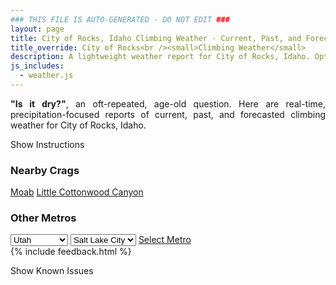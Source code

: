 ```yaml
---
### THIS FILE IS AUTO-GENERATED - DO NOT EDIT ###
layout: page
title: City of Rocks, Idaho Climbing Weather - Current, Past, and Forecasted Report
title_override: City of Rocks<br /><small>Climbing Weather</small>
description: A lightweight weather report for City of Rocks, Idaho. Optimized for slow internet connections.
js_includes:
  - weather.js
---
```


<section class="measure center lh-copy f5-ns f6 ph2 mv4" style="text-align: justify;">
<strong>"Is it dry?"</strong>, an oft-repeated, age-old question. Here are real-time,
precipitation-focused reports of current, past, and forecasted climbing weather for City of Rocks, Idaho.
</section>

<p id="settings-toggle" class="mw5 b center tc hover-light-red black-70 pointer">Show Instructions</p>
<section id="settings" class="overflow-hidden" style="display:none;">
    <div class="mv2 ph2 center">
        <div class="fn f6 tc pv2">
            <p class="measure lh-copy center"><strong>Show/hide hourly forecasts</strong> by clicking the desired day.</p>
            <hr class="mw5 p0 mv2 o-60 b0 bt b--light-red light-red bg-light-red">
            <p class="measure lh-copy center"><strong>Current and Past conditions</strong> are measured by the nearest weather station. <strong>Forecast conditions</strong> are calculated and polled separately.</p>
            <hr class="mw5 p0 mv2 o-60 b0 bt b--light-red light-red bg-light-red">
            <p class="measure lh-copy center"><strong>Having issues?</strong> Try <a id="clear-cache" class="no-underline relative fancy-link light-red hover-light-red" href="#">clearing the local cache</a>.</p>
            <hr class="mw5 p0 mv2 o-60 b0 bt b--light-red light-red bg-light-red">
            <p class="measure lh-copy center">Weather data sourced from <a class="no-underline fancy-link relative light-red" target="_blank" href="https://www.weather.gov/documentation/services-web-api">weather.gov</a>.</p>
        </div>
    </div>
</section>
<section id="weather" data-crag="city-of-rocks-idaho" class="mv4-ns mv3 ph2 center"></section>
<section id="nearby" class="tc lh-copy">
  <h3>Nearby Crags</h3>
<a class="nowrap no-underline fancy-link relative light-red mh3" href="/crags/moab-utah-weather.html">Moab</a>
<a class="nowrap no-underline fancy-link relative light-red mh3" href="/crags/little-cottonwood-canyon-utah-weather.html">Little Cottonwood Canyon</a>
</section>
<section id="nearby" class="tc lh-copy">
  <h3>Other Metros</h3>
  <select class="ma1 bg-near-white pa2" id="stateSel">
    <option value="Texas">Texas</option>
    <option value="Washington">Washington</option>
    <option value="Colorado">Colorado</option>
    <option value="Tennessee">Tennessee</option>
    <option value="Utah" selected>Utah</option>
    <option value="California">California</option>
  </select>
  <select class="ma1 bg-near-white pa2" id="citySel">
    <option value="Salt Lake City" selected>Salt Lake City</option>
  </select>
  <a id="selectMetro" class="f6 link dim ph3 pv2 ma1 dib white bg-light-red" href="/crags/salt-lake-city-utah-weather.html">Select Metro</a>
  <script>
    var states = [];
    states["Texas"] = "Austin"
    states["Washington"] = "Seattle"
    states["Colorado"] = "Denver"
    states["Tennessee"] = "Nashville"
    states["Utah"] = "Salt Lake City"
    states["California"] = "San Francisco|Los Angeles"
  </script>
</section>
{% include feedback.html %}
<p id="issues-toggle" class="mw5 b center tc hover-light-red black-70 pointer">Show Known Issues</p>
<section id="issues" class="overflow-hidden tc f6">
</section>

<script>
  var weekly_PIH_50_16 = {"updated":"2021-06-12T19:27:06+00:00","units":"us","forecastGenerator":"BaselineForecastGenerator","generatedAt":"2021-06-13T08:46:58+00:00","updateTime":"2021-06-12T19:27:06+00:00","validTimes":"2021-06-12T13:00:00+00:00/P7DT23H","elevation":{"value":1958.9496,"unitCode":"unit:m"},"periods":[{"number":1,"name":"Overnight","startTime":"2021-06-13T02:00:00-06:00","endTime":"2021-06-13T06:00:00-06:00","isDaytime":false,"temperature":55,"temperatureUnit":"F","temperatureTrend":"rising","windSpeed":"7 mph","windDirection":"ENE","icon":"https://api.weather.gov/icons/land/night/few?size=medium","shortForecast":"Mostly Clear","detailedForecast":"Mostly clear. Low around 55, with temperatures rising to around 57 overnight. East northeast wind around 7 mph."},{"number":2,"name":"Sunday","startTime":"2021-06-13T06:00:00-06:00","endTime":"2021-06-13T18:00:00-06:00","isDaytime":true,"temperature":87,"temperatureUnit":"F","temperatureTrend":"falling","windSpeed":"6 to 20 mph","windDirection":"ESE","icon":"https://api.weather.gov/icons/land/day/few?size=medium","shortForecast":"Sunny","detailedForecast":"Sunny. High near 87, with temperatures falling to around 85 in the afternoon. East southeast wind 6 to 20 mph, with gusts as high as 29 mph."},{"number":3,"name":"Sunday Night","startTime":"2021-06-13T18:00:00-06:00","endTime":"2021-06-14T06:00:00-06:00","isDaytime":false,"temperature":58,"temperatureUnit":"F","temperatureTrend":null,"windSpeed":"10 to 17 mph","windDirection":"S","icon":"https://api.weather.gov/icons/land/night/skc?size=medium","shortForecast":"Clear","detailedForecast":"Clear, with a low around 58. South wind 10 to 17 mph, with gusts as high as 25 mph."},{"number":4,"name":"Monday","startTime":"2021-06-14T06:00:00-06:00","endTime":"2021-06-14T18:00:00-06:00","isDaytime":true,"temperature":89,"temperatureUnit":"F","temperatureTrend":null,"windSpeed":"8 to 20 mph","windDirection":"SSW","icon":"https://api.weather.gov/icons/land/day/skc?size=medium","shortForecast":"Sunny","detailedForecast":"Sunny, with a high near 89. South southwest wind 8 to 20 mph, with gusts as high as 29 mph."},{"number":5,"name":"Monday Night","startTime":"2021-06-14T18:00:00-06:00","endTime":"2021-06-15T06:00:00-06:00","isDaytime":false,"temperature":61,"temperatureUnit":"F","temperatureTrend":null,"windSpeed":"12 to 20 mph","windDirection":"S","icon":"https://api.weather.gov/icons/land/night/few?size=medium","shortForecast":"Mostly Clear","detailedForecast":"Mostly clear, with a low around 61. South wind 12 to 20 mph, with gusts as high as 29 mph."},{"number":6,"name":"Tuesday","startTime":"2021-06-15T06:00:00-06:00","endTime":"2021-06-15T18:00:00-06:00","isDaytime":true,"temperature":89,"temperatureUnit":"F","temperatureTrend":null,"windSpeed":"9 to 16 mph","windDirection":"SW","icon":"https://api.weather.gov/icons/land/day/few?size=medium","shortForecast":"Sunny","detailedForecast":"Sunny, with a high near 89."},{"number":7,"name":"Tuesday Night","startTime":"2021-06-15T18:00:00-06:00","endTime":"2021-06-16T06:00:00-06:00","isDaytime":false,"temperature":51,"temperatureUnit":"F","temperatureTrend":null,"windSpeed":"10 to 17 mph","windDirection":"WNW","icon":"https://api.weather.gov/icons/land/night/few?size=medium","shortForecast":"Mostly Clear","detailedForecast":"Mostly clear, with a low around 51."},{"number":8,"name":"Wednesday","startTime":"2021-06-16T06:00:00-06:00","endTime":"2021-06-16T18:00:00-06:00","isDaytime":true,"temperature":84,"temperatureUnit":"F","temperatureTrend":null,"windSpeed":"10 mph","windDirection":"NNW","icon":"https://api.weather.gov/icons/land/day/few?size=medium","shortForecast":"Sunny","detailedForecast":"Sunny, with a high near 84."},{"number":9,"name":"Wednesday Night","startTime":"2021-06-16T18:00:00-06:00","endTime":"2021-06-17T06:00:00-06:00","isDaytime":false,"temperature":55,"temperatureUnit":"F","temperatureTrend":null,"windSpeed":"12 mph","windDirection":"NNW","icon":"https://api.weather.gov/icons/land/night/few?size=medium","shortForecast":"Mostly Clear","detailedForecast":"Mostly clear, with a low around 55."},{"number":10,"name":"Thursday","startTime":"2021-06-17T06:00:00-06:00","endTime":"2021-06-17T18:00:00-06:00","isDaytime":true,"temperature":87,"temperatureUnit":"F","temperatureTrend":null,"windSpeed":"7 to 12 mph","windDirection":"NW","icon":"https://api.weather.gov/icons/land/day/few?size=medium","shortForecast":"Sunny","detailedForecast":"Sunny, with a high near 87."},{"number":11,"name":"Thursday Night","startTime":"2021-06-17T18:00:00-06:00","endTime":"2021-06-18T06:00:00-06:00","isDaytime":false,"temperature":58,"temperatureUnit":"F","temperatureTrend":null,"windSpeed":"8 to 13 mph","windDirection":"NW","icon":"https://api.weather.gov/icons/land/night/sct?size=medium","shortForecast":"Partly Cloudy","detailedForecast":"Partly cloudy, with a low around 58."},{"number":12,"name":"Friday","startTime":"2021-06-18T06:00:00-06:00","endTime":"2021-06-18T18:00:00-06:00","isDaytime":true,"temperature":88,"temperatureUnit":"F","temperatureTrend":null,"windSpeed":"7 to 12 mph","windDirection":"WNW","icon":"https://api.weather.gov/icons/land/day/sct?size=medium","shortForecast":"Mostly Sunny","detailedForecast":"Mostly sunny, with a high near 88."},{"number":13,"name":"Friday Night","startTime":"2021-06-18T18:00:00-06:00","endTime":"2021-06-19T06:00:00-06:00","isDaytime":false,"temperature":59,"temperatureUnit":"F","temperatureTrend":null,"windSpeed":"8 to 13 mph","windDirection":"W","icon":"https://api.weather.gov/icons/land/night/few?size=medium","shortForecast":"Mostly Clear","detailedForecast":"Mostly clear, with a low around 59."},{"number":14,"name":"Saturday","startTime":"2021-06-19T06:00:00-06:00","endTime":"2021-06-19T18:00:00-06:00","isDaytime":true,"temperature":89,"temperatureUnit":"F","temperatureTrend":null,"windSpeed":"9 to 16 mph","windDirection":"W","icon":"https://api.weather.gov/icons/land/day/few?size=medium","shortForecast":"Sunny","detailedForecast":"Sunny, with a high near 89."}]}
  var hourly_PIH_50_16 = {"@context":["https://geojson.org/geojson-ld/geojson-context.jsonld",{"@version":"1.1","wx":"https://api.weather.gov/ontology#","geo":"http://www.opengis.net/ont/geosparql#","unit":"http://codes.wmo.int/common/unit/","@vocab":"https://api.weather.gov/ontology#"}],"type":"Feature","geometry":{"type":"Polygon","coordinates":[[[-113.7370664,42.0796609],[-113.7330244,42.0580862],[-113.70393,42.0610877],[-113.7079659,42.0826627],[-113.7370664,42.0796609]]]},"properties":{"updated":"2021-06-12T19:27:06+00:00","units":"us","forecastGenerator":"HourlyForecastGenerator","generatedAt":"2021-06-13T08:46:59+00:00","updateTime":"2021-06-12T19:27:06+00:00","validTimes":"2021-06-12T13:00:00+00:00/P7DT23H","elevation":{"value":1958.9496,"unitCode":"unit:m"},"periods":[{"number":1,"name":"","startTime":"2021-06-13T02:00:00-06:00","endTime":"2021-06-13T03:00:00-06:00","isDaytime":false,"temperature":59,"temperatureUnit":"F","temperatureTrend":null,"windSpeed":"6 mph","windDirection":"ENE","icon":"https://api.weather.gov/icons/land/night/few?size=small","shortForecast":"Mostly Clear","detailedForecast":""},{"number":2,"name":"","startTime":"2021-06-13T03:00:00-06:00","endTime":"2021-06-13T04:00:00-06:00","isDaytime":false,"temperature":57,"temperatureUnit":"F","temperatureTrend":null,"windSpeed":"6 mph","windDirection":"ENE","icon":"https://api.weather.gov/icons/land/night/skc?size=small","shortForecast":"Clear","detailedForecast":""},{"number":3,"name":"","startTime":"2021-06-13T04:00:00-06:00","endTime":"2021-06-13T05:00:00-06:00","isDaytime":false,"temperature":57,"temperatureUnit":"F","temperatureTrend":null,"windSpeed":"6 mph","windDirection":"ENE","icon":"https://api.weather.gov/icons/land/night/few?size=small","shortForecast":"Mostly Clear","detailedForecast":""},{"number":4,"name":"","startTime":"2021-06-13T05:00:00-06:00","endTime":"2021-06-13T06:00:00-06:00","isDaytime":false,"temperature":57,"temperatureUnit":"F","temperatureTrend":null,"windSpeed":"7 mph","windDirection":"ENE","icon":"https://api.weather.gov/icons/land/night/few?size=small","shortForecast":"Mostly Clear","detailedForecast":""},{"number":5,"name":"","startTime":"2021-06-13T06:00:00-06:00","endTime":"2021-06-13T07:00:00-06:00","isDaytime":true,"temperature":57,"temperatureUnit":"F","temperatureTrend":null,"windSpeed":"8 mph","windDirection":"ENE","icon":"https://api.weather.gov/icons/land/day/few?size=small","shortForecast":"Sunny","detailedForecast":""},{"number":6,"name":"","startTime":"2021-06-13T07:00:00-06:00","endTime":"2021-06-13T08:00:00-06:00","isDaytime":true,"temperature":60,"temperatureUnit":"F","temperatureTrend":null,"windSpeed":"7 mph","windDirection":"NE","icon":"https://api.weather.gov/icons/land/day/few?size=small","shortForecast":"Sunny","detailedForecast":""},{"number":7,"name":"","startTime":"2021-06-13T08:00:00-06:00","endTime":"2021-06-13T09:00:00-06:00","isDaytime":true,"temperature":67,"temperatureUnit":"F","temperatureTrend":null,"windSpeed":"6 mph","windDirection":"ENE","icon":"https://api.weather.gov/icons/land/day/few?size=small","shortForecast":"Sunny","detailedForecast":""},{"number":8,"name":"","startTime":"2021-06-13T09:00:00-06:00","endTime":"2021-06-13T10:00:00-06:00","isDaytime":true,"temperature":73,"temperatureUnit":"F","temperatureTrend":null,"windSpeed":"8 mph","windDirection":"E","icon":"https://api.weather.gov/icons/land/day/skc?size=small","shortForecast":"Sunny","detailedForecast":""},{"number":9,"name":"","startTime":"2021-06-13T10:00:00-06:00","endTime":"2021-06-13T11:00:00-06:00","isDaytime":true,"temperature":77,"temperatureUnit":"F","temperatureTrend":null,"windSpeed":"10 mph","windDirection":"SE","icon":"https://api.weather.gov/icons/land/day/skc?size=small","shortForecast":"Sunny","detailedForecast":""},{"number":10,"name":"","startTime":"2021-06-13T11:00:00-06:00","endTime":"2021-06-13T12:00:00-06:00","isDaytime":true,"temperature":81,"temperatureUnit":"F","temperatureTrend":null,"windSpeed":"14 mph","windDirection":"SE","icon":"https://api.weather.gov/icons/land/day/skc?size=small","shortForecast":"Sunny","detailedForecast":""},{"number":11,"name":"","startTime":"2021-06-13T12:00:00-06:00","endTime":"2021-06-13T13:00:00-06:00","isDaytime":true,"temperature":83,"temperatureUnit":"F","temperatureTrend":null,"windSpeed":"16 mph","windDirection":"SSE","icon":"https://api.weather.gov/icons/land/day/skc?size=small","shortForecast":"Sunny","detailedForecast":""},{"number":12,"name":"","startTime":"2021-06-13T13:00:00-06:00","endTime":"2021-06-13T14:00:00-06:00","isDaytime":true,"temperature":85,"temperatureUnit":"F","temperatureTrend":null,"windSpeed":"20 mph","windDirection":"SSE","icon":"https://api.weather.gov/icons/land/day/skc?size=small","shortForecast":"Sunny","detailedForecast":""},{"number":13,"name":"","startTime":"2021-06-13T14:00:00-06:00","endTime":"2021-06-13T15:00:00-06:00","isDaytime":true,"temperature":85,"temperatureUnit":"F","temperatureTrend":null,"windSpeed":"18 mph","windDirection":"S","icon":"https://api.weather.gov/icons/land/day/few?size=small","shortForecast":"Sunny","detailedForecast":""},{"number":14,"name":"","startTime":"2021-06-13T15:00:00-06:00","endTime":"2021-06-13T16:00:00-06:00","isDaytime":true,"temperature":86,"temperatureUnit":"F","temperatureTrend":null,"windSpeed":"18 mph","windDirection":"S","icon":"https://api.weather.gov/icons/land/day/few?size=small","shortForecast":"Sunny","detailedForecast":""},{"number":15,"name":"","startTime":"2021-06-13T16:00:00-06:00","endTime":"2021-06-13T17:00:00-06:00","isDaytime":true,"temperature":85,"temperatureUnit":"F","temperatureTrend":null,"windSpeed":"18 mph","windDirection":"S","icon":"https://api.weather.gov/icons/land/day/few?size=small","shortForecast":"Sunny","detailedForecast":""},{"number":16,"name":"","startTime":"2021-06-13T17:00:00-06:00","endTime":"2021-06-13T18:00:00-06:00","isDaytime":true,"temperature":85,"temperatureUnit":"F","temperatureTrend":null,"windSpeed":"17 mph","windDirection":"S","icon":"https://api.weather.gov/icons/land/day/few?size=small","shortForecast":"Sunny","detailedForecast":""},{"number":17,"name":"","startTime":"2021-06-13T18:00:00-06:00","endTime":"2021-06-13T19:00:00-06:00","isDaytime":false,"temperature":85,"temperatureUnit":"F","temperatureTrend":null,"windSpeed":"17 mph","windDirection":"S","icon":"https://api.weather.gov/icons/land/night/skc?size=small","shortForecast":"Clear","detailedForecast":""},{"number":18,"name":"","startTime":"2021-06-13T19:00:00-06:00","endTime":"2021-06-13T20:00:00-06:00","isDaytime":false,"temperature":83,"temperatureUnit":"F","temperatureTrend":null,"windSpeed":"17 mph","windDirection":"S","icon":"https://api.weather.gov/icons/land/night/skc?size=small","shortForecast":"Clear","detailedForecast":""},{"number":19,"name":"","startTime":"2021-06-13T20:00:00-06:00","endTime":"2021-06-13T21:00:00-06:00","isDaytime":false,"temperature":79,"temperatureUnit":"F","temperatureTrend":null,"windSpeed":"17 mph","windDirection":"S","icon":"https://api.weather.gov/icons/land/night/skc?size=small","shortForecast":"Clear","detailedForecast":""},{"number":20,"name":"","startTime":"2021-06-13T21:00:00-06:00","endTime":"2021-06-13T22:00:00-06:00","isDaytime":false,"temperature":73,"temperatureUnit":"F","temperatureTrend":null,"windSpeed":"12 mph","windDirection":"SSE","icon":"https://api.weather.gov/icons/land/night/few?size=small","shortForecast":"Mostly Clear","detailedForecast":""},{"number":21,"name":"","startTime":"2021-06-13T22:00:00-06:00","endTime":"2021-06-13T23:00:00-06:00","isDaytime":false,"temperature":70,"temperatureUnit":"F","temperatureTrend":null,"windSpeed":"12 mph","windDirection":"SSE","icon":"https://api.weather.gov/icons/land/night/few?size=small","shortForecast":"Mostly Clear","detailedForecast":""},{"number":22,"name":"","startTime":"2021-06-13T23:00:00-06:00","endTime":"2021-06-14T00:00:00-06:00","isDaytime":false,"temperature":68,"temperatureUnit":"F","temperatureTrend":null,"windSpeed":"12 mph","windDirection":"SSE","icon":"https://api.weather.gov/icons/land/night/few?size=small","shortForecast":"Mostly Clear","detailedForecast":""},{"number":23,"name":"","startTime":"2021-06-14T00:00:00-06:00","endTime":"2021-06-14T01:00:00-06:00","isDaytime":false,"temperature":67,"temperatureUnit":"F","temperatureTrend":null,"windSpeed":"10 mph","windDirection":"S","icon":"https://api.weather.gov/icons/land/night/skc?size=small","shortForecast":"Clear","detailedForecast":""},{"number":24,"name":"","startTime":"2021-06-14T01:00:00-06:00","endTime":"2021-06-14T02:00:00-06:00","isDaytime":false,"temperature":66,"temperatureUnit":"F","temperatureTrend":null,"windSpeed":"10 mph","windDirection":"S","icon":"https://api.weather.gov/icons/land/night/skc?size=small","shortForecast":"Clear","detailedForecast":""},{"number":25,"name":"","startTime":"2021-06-14T02:00:00-06:00","endTime":"2021-06-14T03:00:00-06:00","isDaytime":false,"temperature":64,"temperatureUnit":"F","temperatureTrend":null,"windSpeed":"10 mph","windDirection":"S","icon":"https://api.weather.gov/icons/land/night/skc?size=small","shortForecast":"Clear","detailedForecast":""},{"number":26,"name":"","startTime":"2021-06-14T03:00:00-06:00","endTime":"2021-06-14T04:00:00-06:00","isDaytime":false,"temperature":62,"temperatureUnit":"F","temperatureTrend":null,"windSpeed":"10 mph","windDirection":"SSW","icon":"https://api.weather.gov/icons/land/night/skc?size=small","shortForecast":"Clear","detailedForecast":""},{"number":27,"name":"","startTime":"2021-06-14T04:00:00-06:00","endTime":"2021-06-14T05:00:00-06:00","isDaytime":false,"temperature":60,"temperatureUnit":"F","temperatureTrend":null,"windSpeed":"10 mph","windDirection":"SSW","icon":"https://api.weather.gov/icons/land/night/skc?size=small","shortForecast":"Clear","detailedForecast":""},{"number":28,"name":"","startTime":"2021-06-14T05:00:00-06:00","endTime":"2021-06-14T06:00:00-06:00","isDaytime":false,"temperature":59,"temperatureUnit":"F","temperatureTrend":null,"windSpeed":"10 mph","windDirection":"SSW","icon":"https://api.weather.gov/icons/land/night/skc?size=small","shortForecast":"Clear","detailedForecast":""},{"number":29,"name":"","startTime":"2021-06-14T06:00:00-06:00","endTime":"2021-06-14T07:00:00-06:00","isDaytime":true,"temperature":60,"temperatureUnit":"F","temperatureTrend":null,"windSpeed":"10 mph","windDirection":"SW","icon":"https://api.weather.gov/icons/land/day/skc?size=small","shortForecast":"Sunny","detailedForecast":""},{"number":30,"name":"","startTime":"2021-06-14T07:00:00-06:00","endTime":"2021-06-14T08:00:00-06:00","isDaytime":true,"temperature":64,"temperatureUnit":"F","temperatureTrend":null,"windSpeed":"10 mph","windDirection":"SW","icon":"https://api.weather.gov/icons/land/day/skc?size=small","shortForecast":"Sunny","detailedForecast":""},{"number":31,"name":"","startTime":"2021-06-14T08:00:00-06:00","endTime":"2021-06-14T09:00:00-06:00","isDaytime":true,"temperature":69,"temperatureUnit":"F","temperatureTrend":null,"windSpeed":"10 mph","windDirection":"SW","icon":"https://api.weather.gov/icons/land/day/skc?size=small","shortForecast":"Sunny","detailedForecast":""},{"number":32,"name":"","startTime":"2021-06-14T09:00:00-06:00","endTime":"2021-06-14T10:00:00-06:00","isDaytime":true,"temperature":74,"temperatureUnit":"F","temperatureTrend":null,"windSpeed":"8 mph","windDirection":"SW","icon":"https://api.weather.gov/icons/land/day/skc?size=small","shortForecast":"Sunny","detailedForecast":""},{"number":33,"name":"","startTime":"2021-06-14T10:00:00-06:00","endTime":"2021-06-14T11:00:00-06:00","isDaytime":true,"temperature":78,"temperatureUnit":"F","temperatureTrend":null,"windSpeed":"8 mph","windDirection":"SW","icon":"https://api.weather.gov/icons/land/day/skc?size=small","shortForecast":"Sunny","detailedForecast":""},{"number":34,"name":"","startTime":"2021-06-14T11:00:00-06:00","endTime":"2021-06-14T12:00:00-06:00","isDaytime":true,"temperature":81,"temperatureUnit":"F","temperatureTrend":null,"windSpeed":"8 mph","windDirection":"SW","icon":"https://api.weather.gov/icons/land/day/skc?size=small","shortForecast":"Sunny","detailedForecast":""},{"number":35,"name":"","startTime":"2021-06-14T12:00:00-06:00","endTime":"2021-06-14T13:00:00-06:00","isDaytime":true,"temperature":83,"temperatureUnit":"F","temperatureTrend":null,"windSpeed":"15 mph","windDirection":"S","icon":"https://api.weather.gov/icons/land/day/skc?size=small","shortForecast":"Sunny","detailedForecast":""},{"number":36,"name":"","startTime":"2021-06-14T13:00:00-06:00","endTime":"2021-06-14T14:00:00-06:00","isDaytime":true,"temperature":85,"temperatureUnit":"F","temperatureTrend":null,"windSpeed":"15 mph","windDirection":"S","icon":"https://api.weather.gov/icons/land/day/skc?size=small","shortForecast":"Sunny","detailedForecast":""},{"number":37,"name":"","startTime":"2021-06-14T14:00:00-06:00","endTime":"2021-06-14T15:00:00-06:00","isDaytime":true,"temperature":86,"temperatureUnit":"F","temperatureTrend":null,"windSpeed":"15 mph","windDirection":"S","icon":"https://api.weather.gov/icons/land/day/skc?size=small","shortForecast":"Sunny","detailedForecast":""},{"number":38,"name":"","startTime":"2021-06-14T15:00:00-06:00","endTime":"2021-06-14T16:00:00-06:00","isDaytime":true,"temperature":87,"temperatureUnit":"F","temperatureTrend":null,"windSpeed":"20 mph","windDirection":"S","icon":"https://api.weather.gov/icons/land/day/skc?size=small","shortForecast":"Sunny","detailedForecast":""},{"number":39,"name":"","startTime":"2021-06-14T16:00:00-06:00","endTime":"2021-06-14T17:00:00-06:00","isDaytime":true,"temperature":88,"temperatureUnit":"F","temperatureTrend":null,"windSpeed":"20 mph","windDirection":"S","icon":"https://api.weather.gov/icons/land/day/skc?size=small","shortForecast":"Sunny","detailedForecast":""},{"number":40,"name":"","startTime":"2021-06-14T17:00:00-06:00","endTime":"2021-06-14T18:00:00-06:00","isDaytime":true,"temperature":89,"temperatureUnit":"F","temperatureTrend":null,"windSpeed":"20 mph","windDirection":"S","icon":"https://api.weather.gov/icons/land/day/skc?size=small","shortForecast":"Sunny","detailedForecast":""},{"number":41,"name":"","startTime":"2021-06-14T18:00:00-06:00","endTime":"2021-06-14T19:00:00-06:00","isDaytime":false,"temperature":88,"temperatureUnit":"F","temperatureTrend":null,"windSpeed":"20 mph","windDirection":"S","icon":"https://api.weather.gov/icons/land/night/skc?size=small","shortForecast":"Clear","detailedForecast":""},{"number":42,"name":"","startTime":"2021-06-14T19:00:00-06:00","endTime":"2021-06-14T20:00:00-06:00","isDaytime":false,"temperature":85,"temperatureUnit":"F","temperatureTrend":null,"windSpeed":"20 mph","windDirection":"S","icon":"https://api.weather.gov/icons/land/night/skc?size=small","shortForecast":"Clear","detailedForecast":""},{"number":43,"name":"","startTime":"2021-06-14T20:00:00-06:00","endTime":"2021-06-14T21:00:00-06:00","isDaytime":false,"temperature":80,"temperatureUnit":"F","temperatureTrend":null,"windSpeed":"20 mph","windDirection":"S","icon":"https://api.weather.gov/icons/land/night/skc?size=small","shortForecast":"Clear","detailedForecast":""},{"number":44,"name":"","startTime":"2021-06-14T21:00:00-06:00","endTime":"2021-06-14T22:00:00-06:00","isDaytime":false,"temperature":76,"temperatureUnit":"F","temperatureTrend":null,"windSpeed":"14 mph","windDirection":"SSE","icon":"https://api.weather.gov/icons/land/night/few?size=small","shortForecast":"Mostly Clear","detailedForecast":""},{"number":45,"name":"","startTime":"2021-06-14T22:00:00-06:00","endTime":"2021-06-14T23:00:00-06:00","isDaytime":false,"temperature":73,"temperatureUnit":"F","temperatureTrend":null,"windSpeed":"14 mph","windDirection":"SSE","icon":"https://api.weather.gov/icons/land/night/few?size=small","shortForecast":"Mostly Clear","detailedForecast":""},{"number":46,"name":"","startTime":"2021-06-14T23:00:00-06:00","endTime":"2021-06-15T00:00:00-06:00","isDaytime":false,"temperature":71,"temperatureUnit":"F","temperatureTrend":null,"windSpeed":"14 mph","windDirection":"SSE","icon":"https://api.weather.gov/icons/land/night/few?size=small","shortForecast":"Mostly Clear","detailedForecast":""},{"number":47,"name":"","startTime":"2021-06-15T00:00:00-06:00","endTime":"2021-06-15T01:00:00-06:00","isDaytime":false,"temperature":69,"temperatureUnit":"F","temperatureTrend":null,"windSpeed":"12 mph","windDirection":"S","icon":"https://api.weather.gov/icons/land/night/few?size=small","shortForecast":"Mostly Clear","detailedForecast":""},{"number":48,"name":"","startTime":"2021-06-15T01:00:00-06:00","endTime":"2021-06-15T02:00:00-06:00","isDaytime":false,"temperature":68,"temperatureUnit":"F","temperatureTrend":null,"windSpeed":"12 mph","windDirection":"S","icon":"https://api.weather.gov/icons/land/night/few?size=small","shortForecast":"Mostly Clear","detailedForecast":""},{"number":49,"name":"","startTime":"2021-06-15T02:00:00-06:00","endTime":"2021-06-15T03:00:00-06:00","isDaytime":false,"temperature":67,"temperatureUnit":"F","temperatureTrend":null,"windSpeed":"12 mph","windDirection":"S","icon":"https://api.weather.gov/icons/land/night/few?size=small","shortForecast":"Mostly Clear","detailedForecast":""},{"number":50,"name":"","startTime":"2021-06-15T03:00:00-06:00","endTime":"2021-06-15T04:00:00-06:00","isDaytime":false,"temperature":65,"temperatureUnit":"F","temperatureTrend":null,"windSpeed":"13 mph","windDirection":"S","icon":"https://api.weather.gov/icons/land/night/few?size=small","shortForecast":"Mostly Clear","detailedForecast":""},{"number":51,"name":"","startTime":"2021-06-15T04:00:00-06:00","endTime":"2021-06-15T05:00:00-06:00","isDaytime":false,"temperature":63,"temperatureUnit":"F","temperatureTrend":null,"windSpeed":"13 mph","windDirection":"S","icon":"https://api.weather.gov/icons/land/night/few?size=small","shortForecast":"Mostly Clear","detailedForecast":""},{"number":52,"name":"","startTime":"2021-06-15T05:00:00-06:00","endTime":"2021-06-15T06:00:00-06:00","isDaytime":false,"temperature":62,"temperatureUnit":"F","temperatureTrend":null,"windSpeed":"13 mph","windDirection":"S","icon":"https://api.weather.gov/icons/land/night/few?size=small","shortForecast":"Mostly Clear","detailedForecast":""},{"number":53,"name":"","startTime":"2021-06-15T06:00:00-06:00","endTime":"2021-06-15T07:00:00-06:00","isDaytime":true,"temperature":62,"temperatureUnit":"F","temperatureTrend":null,"windSpeed":"12 mph","windDirection":"S","icon":"https://api.weather.gov/icons/land/day/sct?size=small","shortForecast":"Mostly Sunny","detailedForecast":""},{"number":54,"name":"","startTime":"2021-06-15T07:00:00-06:00","endTime":"2021-06-15T08:00:00-06:00","isDaytime":true,"temperature":65,"temperatureUnit":"F","temperatureTrend":null,"windSpeed":"12 mph","windDirection":"S","icon":"https://api.weather.gov/icons/land/day/sct?size=small","shortForecast":"Mostly Sunny","detailedForecast":""},{"number":55,"name":"","startTime":"2021-06-15T08:00:00-06:00","endTime":"2021-06-15T09:00:00-06:00","isDaytime":true,"temperature":69,"temperatureUnit":"F","temperatureTrend":null,"windSpeed":"12 mph","windDirection":"S","icon":"https://api.weather.gov/icons/land/day/sct?size=small","shortForecast":"Mostly Sunny","detailedForecast":""},{"number":56,"name":"","startTime":"2021-06-15T09:00:00-06:00","endTime":"2021-06-15T10:00:00-06:00","isDaytime":true,"temperature":74,"temperatureUnit":"F","temperatureTrend":null,"windSpeed":"9 mph","windDirection":"SW","icon":"https://api.weather.gov/icons/land/day/few?size=small","shortForecast":"Sunny","detailedForecast":""},{"number":57,"name":"","startTime":"2021-06-15T10:00:00-06:00","endTime":"2021-06-15T11:00:00-06:00","isDaytime":true,"temperature":77,"temperatureUnit":"F","temperatureTrend":null,"windSpeed":"9 mph","windDirection":"SW","icon":"https://api.weather.gov/icons/land/day/few?size=small","shortForecast":"Sunny","detailedForecast":""},{"number":58,"name":"","startTime":"2021-06-15T11:00:00-06:00","endTime":"2021-06-15T12:00:00-06:00","isDaytime":true,"temperature":79,"temperatureUnit":"F","temperatureTrend":null,"windSpeed":"9 mph","windDirection":"SW","icon":"https://api.weather.gov/icons/land/day/few?size=small","shortForecast":"Sunny","detailedForecast":""},{"number":59,"name":"","startTime":"2021-06-15T12:00:00-06:00","endTime":"2021-06-15T13:00:00-06:00","isDaytime":true,"temperature":81,"temperatureUnit":"F","temperatureTrend":null,"windSpeed":"13 mph","windDirection":"WSW","icon":"https://api.weather.gov/icons/land/day/skc?size=small","shortForecast":"Sunny","detailedForecast":""},{"number":60,"name":"","startTime":"2021-06-15T13:00:00-06:00","endTime":"2021-06-15T14:00:00-06:00","isDaytime":true,"temperature":83,"temperatureUnit":"F","temperatureTrend":null,"windSpeed":"13 mph","windDirection":"WSW","icon":"https://api.weather.gov/icons/land/day/skc?size=small","shortForecast":"Sunny","detailedForecast":""},{"number":61,"name":"","startTime":"2021-06-15T14:00:00-06:00","endTime":"2021-06-15T15:00:00-06:00","isDaytime":true,"temperature":85,"temperatureUnit":"F","temperatureTrend":null,"windSpeed":"13 mph","windDirection":"WSW","icon":"https://api.weather.gov/icons/land/day/skc?size=small","shortForecast":"Sunny","detailedForecast":""},{"number":62,"name":"","startTime":"2021-06-15T15:00:00-06:00","endTime":"2021-06-15T16:00:00-06:00","isDaytime":true,"temperature":86,"temperatureUnit":"F","temperatureTrend":null,"windSpeed":"16 mph","windDirection":"WSW","icon":"https://api.weather.gov/icons/land/day/few?size=small","shortForecast":"Sunny","detailedForecast":""},{"number":63,"name":"","startTime":"2021-06-15T16:00:00-06:00","endTime":"2021-06-15T17:00:00-06:00","isDaytime":true,"temperature":87,"temperatureUnit":"F","temperatureTrend":null,"windSpeed":"16 mph","windDirection":"WSW","icon":"https://api.weather.gov/icons/land/day/few?size=small","shortForecast":"Sunny","detailedForecast":""},{"number":64,"name":"","startTime":"2021-06-15T17:00:00-06:00","endTime":"2021-06-15T18:00:00-06:00","isDaytime":true,"temperature":87,"temperatureUnit":"F","temperatureTrend":null,"windSpeed":"16 mph","windDirection":"WSW","icon":"https://api.weather.gov/icons/land/day/few?size=small","shortForecast":"Sunny","detailedForecast":""},{"number":65,"name":"","startTime":"2021-06-15T18:00:00-06:00","endTime":"2021-06-15T19:00:00-06:00","isDaytime":false,"temperature":85,"temperatureUnit":"F","temperatureTrend":null,"windSpeed":"17 mph","windDirection":"W","icon":"https://api.weather.gov/icons/land/night/few?size=small","shortForecast":"Mostly Clear","detailedForecast":""},{"number":66,"name":"","startTime":"2021-06-15T19:00:00-06:00","endTime":"2021-06-15T20:00:00-06:00","isDaytime":false,"temperature":82,"temperatureUnit":"F","temperatureTrend":null,"windSpeed":"17 mph","windDirection":"W","icon":"https://api.weather.gov/icons/land/night/few?size=small","shortForecast":"Mostly Clear","detailedForecast":""},{"number":67,"name":"","startTime":"2021-06-15T20:00:00-06:00","endTime":"2021-06-15T21:00:00-06:00","isDaytime":false,"temperature":77,"temperatureUnit":"F","temperatureTrend":null,"windSpeed":"17 mph","windDirection":"W","icon":"https://api.weather.gov/icons/land/night/few?size=small","shortForecast":"Mostly Clear","detailedForecast":""},{"number":68,"name":"","startTime":"2021-06-15T21:00:00-06:00","endTime":"2021-06-15T22:00:00-06:00","isDaytime":false,"temperature":73,"temperatureUnit":"F","temperatureTrend":null,"windSpeed":"14 mph","windDirection":"WNW","icon":"https://api.weather.gov/icons/land/night/few?size=small","shortForecast":"Mostly Clear","detailedForecast":""},{"number":69,"name":"","startTime":"2021-06-15T22:00:00-06:00","endTime":"2021-06-15T23:00:00-06:00","isDaytime":false,"temperature":69,"temperatureUnit":"F","temperatureTrend":null,"windSpeed":"14 mph","windDirection":"WNW","icon":"https://api.weather.gov/icons/land/night/few?size=small","shortForecast":"Mostly Clear","detailedForecast":""},{"number":70,"name":"","startTime":"2021-06-15T23:00:00-06:00","endTime":"2021-06-16T00:00:00-06:00","isDaytime":false,"temperature":66,"temperatureUnit":"F","temperatureTrend":null,"windSpeed":"14 mph","windDirection":"WNW","icon":"https://api.weather.gov/icons/land/night/few?size=small","shortForecast":"Mostly Clear","detailedForecast":""},{"number":71,"name":"","startTime":"2021-06-16T00:00:00-06:00","endTime":"2021-06-16T01:00:00-06:00","isDaytime":false,"temperature":63,"temperatureUnit":"F","temperatureTrend":null,"windSpeed":"12 mph","windDirection":"NW","icon":"https://api.weather.gov/icons/land/night/few?size=small","shortForecast":"Mostly Clear","detailedForecast":""},{"number":72,"name":"","startTime":"2021-06-16T01:00:00-06:00","endTime":"2021-06-16T02:00:00-06:00","isDaytime":false,"temperature":61,"temperatureUnit":"F","temperatureTrend":null,"windSpeed":"12 mph","windDirection":"NW","icon":"https://api.weather.gov/icons/land/night/few?size=small","shortForecast":"Mostly Clear","detailedForecast":""},{"number":73,"name":"","startTime":"2021-06-16T02:00:00-06:00","endTime":"2021-06-16T03:00:00-06:00","isDaytime":false,"temperature":58,"temperatureUnit":"F","temperatureTrend":null,"windSpeed":"12 mph","windDirection":"NW","icon":"https://api.weather.gov/icons/land/night/few?size=small","shortForecast":"Mostly Clear","detailedForecast":""},{"number":74,"name":"","startTime":"2021-06-16T03:00:00-06:00","endTime":"2021-06-16T04:00:00-06:00","isDaytime":false,"temperature":56,"temperatureUnit":"F","temperatureTrend":null,"windSpeed":"10 mph","windDirection":"NW","icon":"https://api.weather.gov/icons/land/night/few?size=small","shortForecast":"Mostly Clear","detailedForecast":""},{"number":75,"name":"","startTime":"2021-06-16T04:00:00-06:00","endTime":"2021-06-16T05:00:00-06:00","isDaytime":false,"temperature":54,"temperatureUnit":"F","temperatureTrend":null,"windSpeed":"10 mph","windDirection":"NW","icon":"https://api.weather.gov/icons/land/night/few?size=small","shortForecast":"Mostly Clear","detailedForecast":""},{"number":76,"name":"","startTime":"2021-06-16T05:00:00-06:00","endTime":"2021-06-16T06:00:00-06:00","isDaytime":false,"temperature":52,"temperatureUnit":"F","temperatureTrend":null,"windSpeed":"10 mph","windDirection":"NW","icon":"https://api.weather.gov/icons/land/night/few?size=small","shortForecast":"Mostly Clear","detailedForecast":""},{"number":77,"name":"","startTime":"2021-06-16T06:00:00-06:00","endTime":"2021-06-16T07:00:00-06:00","isDaytime":true,"temperature":52,"temperatureUnit":"F","temperatureTrend":null,"windSpeed":"10 mph","windDirection":"NW","icon":"https://api.weather.gov/icons/land/day/few?size=small","shortForecast":"Sunny","detailedForecast":""},{"number":78,"name":"","startTime":"2021-06-16T07:00:00-06:00","endTime":"2021-06-16T08:00:00-06:00","isDaytime":true,"temperature":55,"temperatureUnit":"F","temperatureTrend":null,"windSpeed":"10 mph","windDirection":"NW","icon":"https://api.weather.gov/icons/land/day/few?size=small","shortForecast":"Sunny","detailedForecast":""},{"number":79,"name":"","startTime":"2021-06-16T08:00:00-06:00","endTime":"2021-06-16T09:00:00-06:00","isDaytime":true,"temperature":59,"temperatureUnit":"F","temperatureTrend":null,"windSpeed":"10 mph","windDirection":"NW","icon":"https://api.weather.gov/icons/land/day/few?size=small","shortForecast":"Sunny","detailedForecast":""},{"number":80,"name":"","startTime":"2021-06-16T09:00:00-06:00","endTime":"2021-06-16T10:00:00-06:00","isDaytime":true,"temperature":64,"temperatureUnit":"F","temperatureTrend":null,"windSpeed":"8 mph","windDirection":"NNW","icon":"https://api.weather.gov/icons/land/day/few?size=small","shortForecast":"Sunny","detailedForecast":""},{"number":81,"name":"","startTime":"2021-06-16T10:00:00-06:00","endTime":"2021-06-16T11:00:00-06:00","isDaytime":true,"temperature":68,"temperatureUnit":"F","temperatureTrend":null,"windSpeed":"8 mph","windDirection":"NNW","icon":"https://api.weather.gov/icons/land/day/few?size=small","shortForecast":"Sunny","detailedForecast":""},{"number":82,"name":"","startTime":"2021-06-16T11:00:00-06:00","endTime":"2021-06-16T12:00:00-06:00","isDaytime":true,"temperature":72,"temperatureUnit":"F","temperatureTrend":null,"windSpeed":"8 mph","windDirection":"NNW","icon":"https://api.weather.gov/icons/land/day/few?size=small","shortForecast":"Sunny","detailedForecast":""},{"number":83,"name":"","startTime":"2021-06-16T12:00:00-06:00","endTime":"2021-06-16T13:00:00-06:00","isDaytime":true,"temperature":75,"temperatureUnit":"F","temperatureTrend":null,"windSpeed":"10 mph","windDirection":"N","icon":"https://api.weather.gov/icons/land/day/skc?size=small","shortForecast":"Sunny","detailedForecast":""},{"number":84,"name":"","startTime":"2021-06-16T13:00:00-06:00","endTime":"2021-06-16T14:00:00-06:00","isDaytime":true,"temperature":78,"temperatureUnit":"F","temperatureTrend":null,"windSpeed":"10 mph","windDirection":"N","icon":"https://api.weather.gov/icons/land/day/skc?size=small","shortForecast":"Sunny","detailedForecast":""},{"number":85,"name":"","startTime":"2021-06-16T14:00:00-06:00","endTime":"2021-06-16T15:00:00-06:00","isDaytime":true,"temperature":80,"temperatureUnit":"F","temperatureTrend":null,"windSpeed":"10 mph","windDirection":"N","icon":"https://api.weather.gov/icons/land/day/skc?size=small","shortForecast":"Sunny","detailedForecast":""},{"number":86,"name":"","startTime":"2021-06-16T15:00:00-06:00","endTime":"2021-06-16T16:00:00-06:00","isDaytime":true,"temperature":82,"temperatureUnit":"F","temperatureTrend":null,"windSpeed":"10 mph","windDirection":"NNW","icon":"https://api.weather.gov/icons/land/day/few?size=small","shortForecast":"Sunny","detailedForecast":""},{"number":87,"name":"","startTime":"2021-06-16T16:00:00-06:00","endTime":"2021-06-16T17:00:00-06:00","isDaytime":true,"temperature":83,"temperatureUnit":"F","temperatureTrend":null,"windSpeed":"10 mph","windDirection":"NNW","icon":"https://api.weather.gov/icons/land/day/few?size=small","shortForecast":"Sunny","detailedForecast":""},{"number":88,"name":"","startTime":"2021-06-16T17:00:00-06:00","endTime":"2021-06-16T18:00:00-06:00","isDaytime":true,"temperature":83,"temperatureUnit":"F","temperatureTrend":null,"windSpeed":"10 mph","windDirection":"NNW","icon":"https://api.weather.gov/icons/land/day/few?size=small","shortForecast":"Sunny","detailedForecast":""},{"number":89,"name":"","startTime":"2021-06-16T18:00:00-06:00","endTime":"2021-06-16T19:00:00-06:00","isDaytime":false,"temperature":82,"temperatureUnit":"F","temperatureTrend":null,"windSpeed":"12 mph","windDirection":"N","icon":"https://api.weather.gov/icons/land/night/few?size=small","shortForecast":"Mostly Clear","detailedForecast":""},{"number":90,"name":"","startTime":"2021-06-16T19:00:00-06:00","endTime":"2021-06-16T20:00:00-06:00","isDaytime":false,"temperature":79,"temperatureUnit":"F","temperatureTrend":null,"windSpeed":"12 mph","windDirection":"N","icon":"https://api.weather.gov/icons/land/night/few?size=small","shortForecast":"Mostly Clear","detailedForecast":""},{"number":91,"name":"","startTime":"2021-06-16T20:00:00-06:00","endTime":"2021-06-16T21:00:00-06:00","isDaytime":false,"temperature":74,"temperatureUnit":"F","temperatureTrend":null,"windSpeed":"12 mph","windDirection":"N","icon":"https://api.weather.gov/icons/land/night/few?size=small","shortForecast":"Mostly Clear","detailedForecast":""},{"number":92,"name":"","startTime":"2021-06-16T21:00:00-06:00","endTime":"2021-06-16T22:00:00-06:00","isDaytime":false,"temperature":70,"temperatureUnit":"F","temperatureTrend":null,"windSpeed":"10 mph","windDirection":"NNW","icon":"https://api.weather.gov/icons/land/night/sct?size=small","shortForecast":"Partly Cloudy","detailedForecast":""},{"number":93,"name":"","startTime":"2021-06-16T22:00:00-06:00","endTime":"2021-06-16T23:00:00-06:00","isDaytime":false,"temperature":66,"temperatureUnit":"F","temperatureTrend":null,"windSpeed":"10 mph","windDirection":"NNW","icon":"https://api.weather.gov/icons/land/night/sct?size=small","shortForecast":"Partly Cloudy","detailedForecast":""},{"number":94,"name":"","startTime":"2021-06-16T23:00:00-06:00","endTime":"2021-06-17T00:00:00-06:00","isDaytime":false,"temperature":63,"temperatureUnit":"F","temperatureTrend":null,"windSpeed":"10 mph","windDirection":"NNW","icon":"https://api.weather.gov/icons/land/night/sct?size=small","shortForecast":"Partly Cloudy","detailedForecast":""},{"number":95,"name":"","startTime":"2021-06-17T00:00:00-06:00","endTime":"2021-06-17T01:00:00-06:00","isDaytime":false,"temperature":61,"temperatureUnit":"F","temperatureTrend":null,"windSpeed":"9 mph","windDirection":"NW","icon":"https://api.weather.gov/icons/land/night/sct?size=small","shortForecast":"Partly Cloudy","detailedForecast":""},{"number":96,"name":"","startTime":"2021-06-17T01:00:00-06:00","endTime":"2021-06-17T02:00:00-06:00","isDaytime":false,"temperature":60,"temperatureUnit":"F","temperatureTrend":null,"windSpeed":"9 mph","windDirection":"NW","icon":"https://api.weather.gov/icons/land/night/sct?size=small","shortForecast":"Partly Cloudy","detailedForecast":""},{"number":97,"name":"","startTime":"2021-06-17T02:00:00-06:00","endTime":"2021-06-17T03:00:00-06:00","isDaytime":false,"temperature":58,"temperatureUnit":"F","temperatureTrend":null,"windSpeed":"9 mph","windDirection":"NW","icon":"https://api.weather.gov/icons/land/night/sct?size=small","shortForecast":"Partly Cloudy","detailedForecast":""},{"number":98,"name":"","startTime":"2021-06-17T03:00:00-06:00","endTime":"2021-06-17T04:00:00-06:00","isDaytime":false,"temperature":57,"temperatureUnit":"F","temperatureTrend":null,"windSpeed":"9 mph","windDirection":"NW","icon":"https://api.weather.gov/icons/land/night/sct?size=small","shortForecast":"Partly Cloudy","detailedForecast":""},{"number":99,"name":"","startTime":"2021-06-17T04:00:00-06:00","endTime":"2021-06-17T05:00:00-06:00","isDaytime":false,"temperature":56,"temperatureUnit":"F","temperatureTrend":null,"windSpeed":"9 mph","windDirection":"NW","icon":"https://api.weather.gov/icons/land/night/sct?size=small","shortForecast":"Partly Cloudy","detailedForecast":""},{"number":100,"name":"","startTime":"2021-06-17T05:00:00-06:00","endTime":"2021-06-17T06:00:00-06:00","isDaytime":false,"temperature":55,"temperatureUnit":"F","temperatureTrend":null,"windSpeed":"9 mph","windDirection":"NW","icon":"https://api.weather.gov/icons/land/night/sct?size=small","shortForecast":"Partly Cloudy","detailedForecast":""},{"number":101,"name":"","startTime":"2021-06-17T06:00:00-06:00","endTime":"2021-06-17T07:00:00-06:00","isDaytime":true,"temperature":56,"temperatureUnit":"F","temperatureTrend":null,"windSpeed":"9 mph","windDirection":"WNW","icon":"https://api.weather.gov/icons/land/day/sct?size=small","shortForecast":"Mostly Sunny","detailedForecast":""},{"number":102,"name":"","startTime":"2021-06-17T07:00:00-06:00","endTime":"2021-06-17T08:00:00-06:00","isDaytime":true,"temperature":60,"temperatureUnit":"F","temperatureTrend":null,"windSpeed":"9 mph","windDirection":"WNW","icon":"https://api.weather.gov/icons/land/day/sct?size=small","shortForecast":"Mostly Sunny","detailedForecast":""},{"number":103,"name":"","startTime":"2021-06-17T08:00:00-06:00","endTime":"2021-06-17T09:00:00-06:00","isDaytime":true,"temperature":65,"temperatureUnit":"F","temperatureTrend":null,"windSpeed":"9 mph","windDirection":"WNW","icon":"https://api.weather.gov/icons/land/day/sct?size=small","shortForecast":"Mostly Sunny","detailedForecast":""},{"number":104,"name":"","startTime":"2021-06-17T09:00:00-06:00","endTime":"2021-06-17T10:00:00-06:00","isDaytime":true,"temperature":70,"temperatureUnit":"F","temperatureTrend":null,"windSpeed":"7 mph","windDirection":"NNW","icon":"https://api.weather.gov/icons/land/day/sct?size=small","shortForecast":"Mostly Sunny","detailedForecast":""},{"number":105,"name":"","startTime":"2021-06-17T10:00:00-06:00","endTime":"2021-06-17T11:00:00-06:00","isDaytime":true,"temperature":74,"temperatureUnit":"F","temperatureTrend":null,"windSpeed":"7 mph","windDirection":"NNW","icon":"https://api.weather.gov/icons/land/day/sct?size=small","shortForecast":"Mostly Sunny","detailedForecast":""},{"number":106,"name":"","startTime":"2021-06-17T11:00:00-06:00","endTime":"2021-06-17T12:00:00-06:00","isDaytime":true,"temperature":78,"temperatureUnit":"F","temperatureTrend":null,"windSpeed":"7 mph","windDirection":"NNW","icon":"https://api.weather.gov/icons/land/day/sct?size=small","shortForecast":"Mostly Sunny","detailedForecast":""},{"number":107,"name":"","startTime":"2021-06-17T12:00:00-06:00","endTime":"2021-06-17T13:00:00-06:00","isDaytime":true,"temperature":80,"temperatureUnit":"F","temperatureTrend":null,"windSpeed":"10 mph","windDirection":"NNW","icon":"https://api.weather.gov/icons/land/day/few?size=small","shortForecast":"Sunny","detailedForecast":""},{"number":108,"name":"","startTime":"2021-06-17T13:00:00-06:00","endTime":"2021-06-17T14:00:00-06:00","isDaytime":true,"temperature":82,"temperatureUnit":"F","temperatureTrend":null,"windSpeed":"10 mph","windDirection":"NNW","icon":"https://api.weather.gov/icons/land/day/few?size=small","shortForecast":"Sunny","detailedForecast":""},{"number":109,"name":"","startTime":"2021-06-17T14:00:00-06:00","endTime":"2021-06-17T15:00:00-06:00","isDaytime":true,"temperature":84,"temperatureUnit":"F","temperatureTrend":null,"windSpeed":"10 mph","windDirection":"NNW","icon":"https://api.weather.gov/icons/land/day/few?size=small","shortForecast":"Sunny","detailedForecast":""},{"number":110,"name":"","startTime":"2021-06-17T15:00:00-06:00","endTime":"2021-06-17T16:00:00-06:00","isDaytime":true,"temperature":85,"temperatureUnit":"F","temperatureTrend":null,"windSpeed":"12 mph","windDirection":"NW","icon":"https://api.weather.gov/icons/land/day/few?size=small","shortForecast":"Sunny","detailedForecast":""},{"number":111,"name":"","startTime":"2021-06-17T16:00:00-06:00","endTime":"2021-06-17T17:00:00-06:00","isDaytime":true,"temperature":86,"temperatureUnit":"F","temperatureTrend":null,"windSpeed":"12 mph","windDirection":"NW","icon":"https://api.weather.gov/icons/land/day/few?size=small","shortForecast":"Sunny","detailedForecast":""},{"number":112,"name":"","startTime":"2021-06-17T17:00:00-06:00","endTime":"2021-06-17T18:00:00-06:00","isDaytime":true,"temperature":86,"temperatureUnit":"F","temperatureTrend":null,"windSpeed":"12 mph","windDirection":"NW","icon":"https://api.weather.gov/icons/land/day/few?size=small","shortForecast":"Sunny","detailedForecast":""},{"number":113,"name":"","startTime":"2021-06-17T18:00:00-06:00","endTime":"2021-06-17T19:00:00-06:00","isDaytime":false,"temperature":84,"temperatureUnit":"F","temperatureTrend":null,"windSpeed":"13 mph","windDirection":"NNW","icon":"https://api.weather.gov/icons/land/night/few?size=small","shortForecast":"Mostly Clear","detailedForecast":""},{"number":114,"name":"","startTime":"2021-06-17T19:00:00-06:00","endTime":"2021-06-17T20:00:00-06:00","isDaytime":false,"temperature":81,"temperatureUnit":"F","temperatureTrend":null,"windSpeed":"13 mph","windDirection":"NNW","icon":"https://api.weather.gov/icons/land/night/few?size=small","shortForecast":"Mostly Clear","detailedForecast":""},{"number":115,"name":"","startTime":"2021-06-17T20:00:00-06:00","endTime":"2021-06-17T21:00:00-06:00","isDaytime":false,"temperature":76,"temperatureUnit":"F","temperatureTrend":null,"windSpeed":"13 mph","windDirection":"NNW","icon":"https://api.weather.gov/icons/land/night/few?size=small","shortForecast":"Mostly Clear","detailedForecast":""},{"number":116,"name":"","startTime":"2021-06-17T21:00:00-06:00","endTime":"2021-06-17T22:00:00-06:00","isDaytime":false,"temperature":72,"temperatureUnit":"F","temperatureTrend":null,"windSpeed":"10 mph","windDirection":"NW","icon":"https://api.weather.gov/icons/land/night/sct?size=small","shortForecast":"Partly Cloudy","detailedForecast":""},{"number":117,"name":"","startTime":"2021-06-17T22:00:00-06:00","endTime":"2021-06-17T23:00:00-06:00","isDaytime":false,"temperature":69,"temperatureUnit":"F","temperatureTrend":null,"windSpeed":"10 mph","windDirection":"NW","icon":"https://api.weather.gov/icons/land/night/sct?size=small","shortForecast":"Partly Cloudy","detailedForecast":""},{"number":118,"name":"","startTime":"2021-06-17T23:00:00-06:00","endTime":"2021-06-18T00:00:00-06:00","isDaytime":false,"temperature":67,"temperatureUnit":"F","temperatureTrend":null,"windSpeed":"10 mph","windDirection":"NW","icon":"https://api.weather.gov/icons/land/night/sct?size=small","shortForecast":"Partly Cloudy","detailedForecast":""},{"number":119,"name":"","startTime":"2021-06-18T00:00:00-06:00","endTime":"2021-06-18T01:00:00-06:00","isDaytime":false,"temperature":65,"temperatureUnit":"F","temperatureTrend":null,"windSpeed":"8 mph","windDirection":"WNW","icon":"https://api.weather.gov/icons/land/night/sct?size=small","shortForecast":"Partly Cloudy","detailedForecast":""},{"number":120,"name":"","startTime":"2021-06-18T01:00:00-06:00","endTime":"2021-06-18T02:00:00-06:00","isDaytime":false,"temperature":64,"temperatureUnit":"F","temperatureTrend":null,"windSpeed":"8 mph","windDirection":"WNW","icon":"https://api.weather.gov/icons/land/night/sct?size=small","shortForecast":"Partly Cloudy","detailedForecast":""},{"number":121,"name":"","startTime":"2021-06-18T02:00:00-06:00","endTime":"2021-06-18T03:00:00-06:00","isDaytime":false,"temperature":62,"temperatureUnit":"F","temperatureTrend":null,"windSpeed":"8 mph","windDirection":"WNW","icon":"https://api.weather.gov/icons/land/night/sct?size=small","shortForecast":"Partly Cloudy","detailedForecast":""},{"number":122,"name":"","startTime":"2021-06-18T03:00:00-06:00","endTime":"2021-06-18T04:00:00-06:00","isDaytime":false,"temperature":61,"temperatureUnit":"F","temperatureTrend":null,"windSpeed":"8 mph","windDirection":"WNW","icon":"https://api.weather.gov/icons/land/night/sct?size=small","shortForecast":"Partly Cloudy","detailedForecast":""},{"number":123,"name":"","startTime":"2021-06-18T04:00:00-06:00","endTime":"2021-06-18T05:00:00-06:00","isDaytime":false,"temperature":60,"temperatureUnit":"F","temperatureTrend":null,"windSpeed":"8 mph","windDirection":"WNW","icon":"https://api.weather.gov/icons/land/night/sct?size=small","shortForecast":"Partly Cloudy","detailedForecast":""},{"number":124,"name":"","startTime":"2021-06-18T05:00:00-06:00","endTime":"2021-06-18T06:00:00-06:00","isDaytime":false,"temperature":59,"temperatureUnit":"F","temperatureTrend":null,"windSpeed":"8 mph","windDirection":"WNW","icon":"https://api.weather.gov/icons/land/night/sct?size=small","shortForecast":"Partly Cloudy","detailedForecast":""},{"number":125,"name":"","startTime":"2021-06-18T06:00:00-06:00","endTime":"2021-06-18T07:00:00-06:00","isDaytime":true,"temperature":60,"temperatureUnit":"F","temperatureTrend":null,"windSpeed":"8 mph","windDirection":"W","icon":"https://api.weather.gov/icons/land/day/sct?size=small","shortForecast":"Mostly Sunny","detailedForecast":""},{"number":126,"name":"","startTime":"2021-06-18T07:00:00-06:00","endTime":"2021-06-18T08:00:00-06:00","isDaytime":true,"temperature":63,"temperatureUnit":"F","temperatureTrend":null,"windSpeed":"8 mph","windDirection":"W","icon":"https://api.weather.gov/icons/land/day/sct?size=small","shortForecast":"Mostly Sunny","detailedForecast":""},{"number":127,"name":"","startTime":"2021-06-18T08:00:00-06:00","endTime":"2021-06-18T09:00:00-06:00","isDaytime":true,"temperature":67,"temperatureUnit":"F","temperatureTrend":null,"windSpeed":"8 mph","windDirection":"W","icon":"https://api.weather.gov/icons/land/day/sct?size=small","shortForecast":"Mostly Sunny","detailedForecast":""},{"number":128,"name":"","startTime":"2021-06-18T09:00:00-06:00","endTime":"2021-06-18T10:00:00-06:00","isDaytime":true,"temperature":71,"temperatureUnit":"F","temperatureTrend":null,"windSpeed":"7 mph","windDirection":"WNW","icon":"https://api.weather.gov/icons/land/day/sct?size=small","shortForecast":"Mostly Sunny","detailedForecast":""},{"number":129,"name":"","startTime":"2021-06-18T10:00:00-06:00","endTime":"2021-06-18T11:00:00-06:00","isDaytime":true,"temperature":75,"temperatureUnit":"F","temperatureTrend":null,"windSpeed":"7 mph","windDirection":"WNW","icon":"https://api.weather.gov/icons/land/day/sct?size=small","shortForecast":"Mostly Sunny","detailedForecast":""},{"number":130,"name":"","startTime":"2021-06-18T11:00:00-06:00","endTime":"2021-06-18T12:00:00-06:00","isDaytime":true,"temperature":78,"temperatureUnit":"F","temperatureTrend":null,"windSpeed":"7 mph","windDirection":"WNW","icon":"https://api.weather.gov/icons/land/day/sct?size=small","shortForecast":"Mostly Sunny","detailedForecast":""},{"number":131,"name":"","startTime":"2021-06-18T12:00:00-06:00","endTime":"2021-06-18T13:00:00-06:00","isDaytime":true,"temperature":81,"temperatureUnit":"F","temperatureTrend":null,"windSpeed":"10 mph","windDirection":"WNW","icon":"https://api.weather.gov/icons/land/day/few?size=small","shortForecast":"Sunny","detailedForecast":""},{"number":132,"name":"","startTime":"2021-06-18T13:00:00-06:00","endTime":"2021-06-18T14:00:00-06:00","isDaytime":true,"temperature":84,"temperatureUnit":"F","temperatureTrend":null,"windSpeed":"10 mph","windDirection":"WNW","icon":"https://api.weather.gov/icons/land/day/few?size=small","shortForecast":"Sunny","detailedForecast":""},{"number":133,"name":"","startTime":"2021-06-18T14:00:00-06:00","endTime":"2021-06-18T15:00:00-06:00","isDaytime":true,"temperature":86,"temperatureUnit":"F","temperatureTrend":null,"windSpeed":"10 mph","windDirection":"WNW","icon":"https://api.weather.gov/icons/land/day/few?size=small","shortForecast":"Sunny","detailedForecast":""},{"number":134,"name":"","startTime":"2021-06-18T15:00:00-06:00","endTime":"2021-06-18T16:00:00-06:00","isDaytime":true,"temperature":87,"temperatureUnit":"F","temperatureTrend":null,"windSpeed":"12 mph","windDirection":"WNW","icon":"https://api.weather.gov/icons/land/day/sct?size=small","shortForecast":"Mostly Sunny","detailedForecast":""},{"number":135,"name":"","startTime":"2021-06-18T16:00:00-06:00","endTime":"2021-06-18T17:00:00-06:00","isDaytime":true,"temperature":87,"temperatureUnit":"F","temperatureTrend":null,"windSpeed":"12 mph","windDirection":"WNW","icon":"https://api.weather.gov/icons/land/day/sct?size=small","shortForecast":"Mostly Sunny","detailedForecast":""},{"number":136,"name":"","startTime":"2021-06-18T17:00:00-06:00","endTime":"2021-06-18T18:00:00-06:00","isDaytime":true,"temperature":87,"temperatureUnit":"F","temperatureTrend":null,"windSpeed":"12 mph","windDirection":"WNW","icon":"https://api.weather.gov/icons/land/day/sct?size=small","shortForecast":"Mostly Sunny","detailedForecast":""},{"number":137,"name":"","startTime":"2021-06-18T18:00:00-06:00","endTime":"2021-06-18T19:00:00-06:00","isDaytime":false,"temperature":85,"temperatureUnit":"F","temperatureTrend":null,"windSpeed":"13 mph","windDirection":"NW","icon":"https://api.weather.gov/icons/land/night/few?size=small","shortForecast":"Mostly Clear","detailedForecast":""},{"number":138,"name":"","startTime":"2021-06-18T19:00:00-06:00","endTime":"2021-06-18T20:00:00-06:00","isDaytime":false,"temperature":82,"temperatureUnit":"F","temperatureTrend":null,"windSpeed":"13 mph","windDirection":"NW","icon":"https://api.weather.gov/icons/land/night/few?size=small","shortForecast":"Mostly Clear","detailedForecast":""},{"number":139,"name":"","startTime":"2021-06-18T20:00:00-06:00","endTime":"2021-06-18T21:00:00-06:00","isDaytime":false,"temperature":78,"temperatureUnit":"F","temperatureTrend":null,"windSpeed":"13 mph","windDirection":"NW","icon":"https://api.weather.gov/icons/land/night/few?size=small","shortForecast":"Mostly Clear","detailedForecast":""},{"number":140,"name":"","startTime":"2021-06-18T21:00:00-06:00","endTime":"2021-06-18T22:00:00-06:00","isDaytime":false,"temperature":74,"temperatureUnit":"F","temperatureTrend":null,"windSpeed":"10 mph","windDirection":"WNW","icon":"https://api.weather.gov/icons/land/night/sct?size=small","shortForecast":"Partly Cloudy","detailedForecast":""},{"number":141,"name":"","startTime":"2021-06-18T22:00:00-06:00","endTime":"2021-06-18T23:00:00-06:00","isDaytime":false,"temperature":71,"temperatureUnit":"F","temperatureTrend":null,"windSpeed":"10 mph","windDirection":"WNW","icon":"https://api.weather.gov/icons/land/night/sct?size=small","shortForecast":"Partly Cloudy","detailedForecast":""},{"number":142,"name":"","startTime":"2021-06-18T23:00:00-06:00","endTime":"2021-06-19T00:00:00-06:00","isDaytime":false,"temperature":68,"temperatureUnit":"F","temperatureTrend":null,"windSpeed":"10 mph","windDirection":"WNW","icon":"https://api.weather.gov/icons/land/night/sct?size=small","shortForecast":"Partly Cloudy","detailedForecast":""},{"number":143,"name":"","startTime":"2021-06-19T00:00:00-06:00","endTime":"2021-06-19T01:00:00-06:00","isDaytime":false,"temperature":66,"temperatureUnit":"F","temperatureTrend":null,"windSpeed":"8 mph","windDirection":"WSW","icon":"https://api.weather.gov/icons/land/night/few?size=small","shortForecast":"Mostly Clear","detailedForecast":""},{"number":144,"name":"","startTime":"2021-06-19T01:00:00-06:00","endTime":"2021-06-19T02:00:00-06:00","isDaytime":false,"temperature":65,"temperatureUnit":"F","temperatureTrend":null,"windSpeed":"8 mph","windDirection":"WSW","icon":"https://api.weather.gov/icons/land/night/few?size=small","shortForecast":"Mostly Clear","detailedForecast":""},{"number":145,"name":"","startTime":"2021-06-19T02:00:00-06:00","endTime":"2021-06-19T03:00:00-06:00","isDaytime":false,"temperature":63,"temperatureUnit":"F","temperatureTrend":null,"windSpeed":"8 mph","windDirection":"WSW","icon":"https://api.weather.gov/icons/land/night/few?size=small","shortForecast":"Mostly Clear","detailedForecast":""},{"number":146,"name":"","startTime":"2021-06-19T03:00:00-06:00","endTime":"2021-06-19T04:00:00-06:00","isDaytime":false,"temperature":62,"temperatureUnit":"F","temperatureTrend":null,"windSpeed":"9 mph","windDirection":"SW","icon":"https://api.weather.gov/icons/land/night/few?size=small","shortForecast":"Mostly Clear","detailedForecast":""},{"number":147,"name":"","startTime":"2021-06-19T04:00:00-06:00","endTime":"2021-06-19T05:00:00-06:00","isDaytime":false,"temperature":60,"temperatureUnit":"F","temperatureTrend":null,"windSpeed":"9 mph","windDirection":"SW","icon":"https://api.weather.gov/icons/land/night/few?size=small","shortForecast":"Mostly Clear","detailedForecast":""},{"number":148,"name":"","startTime":"2021-06-19T05:00:00-06:00","endTime":"2021-06-19T06:00:00-06:00","isDaytime":false,"temperature":59,"temperatureUnit":"F","temperatureTrend":null,"windSpeed":"9 mph","windDirection":"SW","icon":"https://api.weather.gov/icons/land/night/few?size=small","shortForecast":"Mostly Clear","detailedForecast":""},{"number":149,"name":"","startTime":"2021-06-19T06:00:00-06:00","endTime":"2021-06-19T07:00:00-06:00","isDaytime":true,"temperature":60,"temperatureUnit":"F","temperatureTrend":null,"windSpeed":"9 mph","windDirection":"WSW","icon":"https://api.weather.gov/icons/land/day/few?size=small","shortForecast":"Sunny","detailedForecast":""},{"number":150,"name":"","startTime":"2021-06-19T07:00:00-06:00","endTime":"2021-06-19T08:00:00-06:00","isDaytime":true,"temperature":64,"temperatureUnit":"F","temperatureTrend":null,"windSpeed":"9 mph","windDirection":"WSW","icon":"https://api.weather.gov/icons/land/day/few?size=small","shortForecast":"Sunny","detailedForecast":""},{"number":151,"name":"","startTime":"2021-06-19T08:00:00-06:00","endTime":"2021-06-19T09:00:00-06:00","isDaytime":true,"temperature":69,"temperatureUnit":"F","temperatureTrend":null,"windSpeed":"9 mph","windDirection":"WSW","icon":"https://api.weather.gov/icons/land/day/few?size=small","shortForecast":"Sunny","detailedForecast":""},{"number":152,"name":"","startTime":"2021-06-19T09:00:00-06:00","endTime":"2021-06-19T10:00:00-06:00","isDaytime":true,"temperature":75,"temperatureUnit":"F","temperatureTrend":null,"windSpeed":"9 mph","windDirection":"WSW","icon":"https://api.weather.gov/icons/land/day/few?size=small","shortForecast":"Sunny","detailedForecast":""},{"number":153,"name":"","startTime":"2021-06-19T10:00:00-06:00","endTime":"2021-06-19T11:00:00-06:00","isDaytime":true,"temperature":79,"temperatureUnit":"F","temperatureTrend":null,"windSpeed":"9 mph","windDirection":"WSW","icon":"https://api.weather.gov/icons/land/day/few?size=small","shortForecast":"Sunny","detailedForecast":""},{"number":154,"name":"","startTime":"2021-06-19T11:00:00-06:00","endTime":"2021-06-19T12:00:00-06:00","isDaytime":true,"temperature":82,"temperatureUnit":"F","temperatureTrend":null,"windSpeed":"9 mph","windDirection":"WSW","icon":"https://api.weather.gov/icons/land/day/few?size=small","shortForecast":"Sunny","detailedForecast":""},{"number":155,"name":"","startTime":"2021-06-19T12:00:00-06:00","endTime":"2021-06-19T13:00:00-06:00","isDaytime":true,"temperature":84,"temperatureUnit":"F","temperatureTrend":null,"windSpeed":"13 mph","windDirection":"W","icon":"https://api.weather.gov/icons/land/day/few?size=small","shortForecast":"Sunny","detailedForecast":""},{"number":156,"name":"","startTime":"2021-06-19T13:00:00-06:00","endTime":"2021-06-19T14:00:00-06:00","isDaytime":true,"temperature":85,"temperatureUnit":"F","temperatureTrend":null,"windSpeed":"13 mph","windDirection":"W","icon":"https://api.weather.gov/icons/land/day/few?size=small","shortForecast":"Sunny","detailedForecast":""}]}}
  var crags_config = [
  {
    "name": "City of Rocks",
    "note": "Varnished and pocketed granite",
    "mountainProject": "https://www.mountainproject.com/area/105739322/city-of-rocks",
    "station": "RCKI1",
    "office": "PIH/50,16",
    "coordinates": [
      -113.7215,
      42.0760
    ]
  }
]</script>
